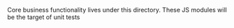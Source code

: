 Core business functionality lives under this directory. These JS modules will be the target of unit tests
